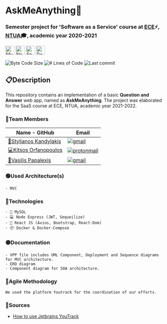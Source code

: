 # <b> AskMeAnything🎇</b>
### Semester project for 'Software as a Service' course at [ECE](https://www.ece.ntua.gr/en)⚡, [NTUA](https://www.ntua.gr/en)🎓, academic year 2020-2021

<img alt="MySQL" src = "https://img.shields.io/badge/MySQL-1136AA?style=for-the-badge&logo=MySQL&logoColor=white" height="28"> <img alt="Node Express" src = "https://img.shields.io/badge/Express.js-404D59?style=for-the-badge&logo=node.js&logoColor=white" height="28"> <img alt="Spark SQL" src = "https://img.shields.io/badge/React-20232A?style=for-the-badge&logo=react&logoColor=61DAFB" height="28"> <img alt="Docker" src = "https://img.shields.io/badge/Docker-4287F5?style=for-the-badge&logo=Docker&logoColor=white" height="28">

<img alt="Byte Code Size" src="https://img.shields.io/github/languages/code-size/kitsorfan/SaaS-team-8-askmeanything?color=red" /> <img alt="# Lines of Code" src="https://img.shields.io/tokei/lines/github/kitsorfan/SaaS-team-8-askmeanything?color=red" /> <img alt="Last commit" src="https://img.shields.io/github/last-commit/kitsorfan/SaaS-team-8-askmeanything?color=important" />


## 📋**Description**

This repository contains an implementation of a basic **Question and Answer** web app, named as **AskMeAnything**. The project was elaborated for the SaaS course at ECE, NTUA, academic year 2021-2022.


### 👔Team Members

| Name - GitHub                                     | Email                   |
|----------------------------------------------------------------|-------------------------|
| [🔐Stylianos Kandylakis](https://github.com/stylkand/) |  <a href = "mailto:stelkcand@gmail.com" target="_blank"><img alt="gmail" src = "https://img.shields.io/badge/Gmail-D14836?style=for-the-badge&logo=gmail&logoColor=white">   |
| [💻Kitsos Orfanopoulos](https://github.com/kitsorfan)               | <a href = "mailto:kitsorfan@protonmail.com" target="_blank"><img alt="protonmail" src = "https://img.shields.io/badge/ProtonMail-8B89CC?style=for-the-badge&logo=protonmail&logoColor=white" ></a>|
| [🎨Vasilis Papalexis](https://github.com/vaspapa)                 | <a href = "mailto:billpapalexis@gmail.com" target="_blank"><img alt="gmail" src = "https://img.shields.io/badge/Gmail-D14836?style=for-the-badge&logo=gmail&logoColor=white">      |


###  🟢Used Architecture(s)
    - MVC

    
###  🔵Technologies
    - 🔐 MySQL
    - 💻 Node Express (JWT, Sequeilize)
    - 🎨 React JS (Axios, Bootstrap, React-Dom)
    - 📦 Docker & Docker-Compose

###  🟣Documentation

    - VPP file includes UML Component, Deployment and Sequence diagrams for MVC architecture.
    - ERD diagram 
    - Component diagram for SOA architecture.

###  🔴Agile Methodology
    We used the platform Youtrack for the coordination of our efforts.

### **🔗Sources**
- [How to use Jetbrains YouTrack](https://www.jetbrains.com/help/youtrack/)
